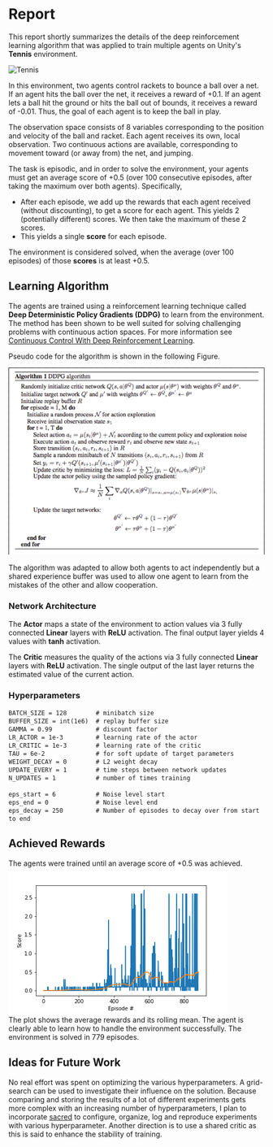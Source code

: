 # Report
This report shortly summarizes the details of the deep reinforcement learning algorithm that was applied
to train multiple agents on Unity's **Tennis** environment. 

![Tennis](https://user-images.githubusercontent.com/10624937/42135623-e770e354-7d12-11e8-998d-29fc74429ca2.gif "The tennis environment")  


In this environment, two agents control rackets to bounce a ball over a net. If an agent hits the ball over the net, it receives a reward of +0.1.  If an agent lets a ball hit the ground or hits the ball out of bounds, it receives a reward of -0.01.  Thus, the goal of each agent is to keep the ball in play.

The observation space consists of 8 variables corresponding to the position and velocity of the ball and racket. Each agent receives its own, local observation.  Two continuous actions are available, corresponding to movement toward (or away from) the net, and jumping. 

The task is episodic, and in order to solve the environment, your agents must get an average score of +0.5 (over 100 consecutive episodes, after taking the maximum over both agents). Specifically,

- After each episode, we add up the rewards that each agent received (without discounting), to get a score for each agent. This yields 2 (potentially different) scores. We then take the maximum of these 2 scores.
- This yields a single **score** for each episode.

The environment is considered solved, when the average (over 100 episodes) of those **scores** is at least +0.5.

## Learning Algorithm

The agents are trained using a reinforcement learning technique called **Deep Deterministic Policy Gradients (DDPG)** to learn from the environment. The method has been shown to be well suited for solving challenging problems with continuous action spaces. For more information see [Continuous Control With Deep Reinforcement Learning](https://arxiv.org/pdf/1509.02971.pdf).

Pseudo code for the algorithm is shown in the following Figure.

![DDPG](DDPG.png "The DDPG algorithm")  

The algorithm was adapted to allow both agents to act independently but a shared experience buffer was used to allow one agent to learn from the mistakes of the other and allow cooperation.

### Network Architecture

The **Actor** maps a state of the environment to action values via 3 fully connected **Linear** layers with **ReLU** activation. The final output layer yields 4 values with **tanh** activation. 

The **Critic** measures the quality of the actions via 3 fully connected **Linear** layers with **ReLU** activation. The single output of the last layer returns the estimated value of the current action.


### Hyperparameters
```
BATCH_SIZE = 128        # minibatch size
BUFFER_SIZE = int(1e6)  # replay buffer size
GAMMA = 0.99            # discount factor
LR_ACTOR = 1e-3         # learning rate of the actor 
LR_CRITIC = 1e-3        # learning rate of the critic
TAU = 6e-2              # for soft update of target parameters
WEIGHT_DECAY = 0        # L2 weight decay
UPDATE_EVERY = 1        # time steps between network updates
N_UPDATES = 1           # number of times training

eps_start = 6           # Noise level start
eps_end = 0             # Noise level end
eps_decay = 250         # Number of episodes to decay over from start to end
```

## Achieved Rewards
The agents were trained until an average score of +0.5 was achieved.  
![Scores](Score.png "Agent score over episodes")  
The plot shows the average rewards and its rolling mean. The agent is clearly able to learn how to handle the environment successfully. The environment is solved in 779 episodes.

## Ideas for Future Work
No real effort was spent on optimizing the various hyperparameters. A grid-search can be used to investigate their influence on the solution. Because comparing and storing the results of a lot of different experiments gets more complex with an increasing number of hyperparameters, I plan to incorporate [sacred](https://github.com/IDSIA/sacred) to configure, organize, log and reproduce experiments with various hyperparameter. 
Another direction is to use a shared critic as this is said to enhance the stability of training.
